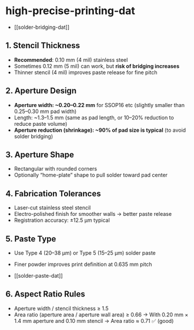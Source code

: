 
# high-precise-printing-dat

- [[solder-bridging-dat]]

## 1. Stencil Thickness
- **Recommended**: 0.10 mm (4 mil) stainless steel
- Sometimes 0.12 mm (5 mil) can work, but **risk of bridging increases**
- Thinner stencil (4 mil) improves paste release for fine pitch

## 2. Aperture Design
- **Aperture width: ~0.20–0.22 mm** for SSOP16 etc (slightly smaller than 0.25–0.30 mm pad width)
- Length: ~1.3–1.5 mm (same as pad length, or 10–20% reduction to reduce paste volume)
- **Aperture reduction (shrinkage): ~90% of pad size is typical** (to avoid solder bridging)

## 3. Aperture Shape
- Rectangular with rounded corners
- Optionally “home-plate” shape to pull solder toward pad center

## 4. Fabrication Tolerances
- Laser-cut stainless steel stencil
- Electro-polished finish for smoother walls → better paste release
- Registration accuracy: ±12.5 µm typical

## 5. Paste Type
- Use Type 4 (20–38 µm) or Type 5 (15–25 µm) solder paste
- Finer powder improves print definition at 0.635 mm pitch

- [[solder-paste-dat]]

## 6. Aspect Ratio Rules

- Aperture width / stencil thickness ≥ 1.5
- Area ratio (aperture area / aperture wall area) ≥ 0.66
  → With 0.20 mm × 1.4 mm aperture and 0.10 mm stencil → Area ratio ≈ 0.71 ✅ (good)